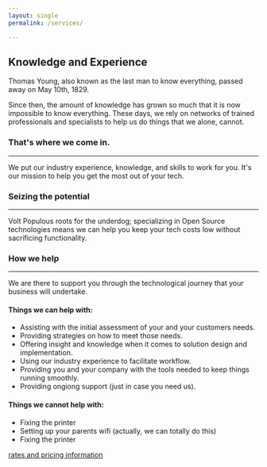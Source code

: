 ```yaml
---
layout: single
permalink: /services/

---
```


## Knowledge and Experience

Thomas Young, also known as the last man to know everything, passed away on May 10th, 1829. 

Since then, the amount of knowledge has grown so much that it is now impossible to know everything. These days, we rely on networks of trained professionals and specialists to help us do things that we alone, cannot.

### That's where we come in.
---
We put our industry experience, knowledge, and skills to work for you. It's our mission to help you get the most out of your tech. 

### Seizing the potential
---
Volt Populous roots for the underdog; specializing in Open Source technologies means we can help you keep your tech costs low without sacrificing functionality.

### How we help
---
We are there to support you through the technological journey that your business will undertake. 

#### Things we can help with:
* Assisting with the initial assessment of your and your customers needs.
* Providing strategies on how to meet those needs.
* Offering insight and knowledge when it comes to solution design and implementation.
* Using our industry experience to facilitate workflow.
* Providing you and your company with the tools needed to keep things running smoothly.
* Providing ongiong support (just in case you need us).

#### Things we cannot help with:
* Fixing the printer
* Setting up your parents wifi (actually, we can totally do this)
* Fixing the printer


[rates and pricing information](/rates/)

